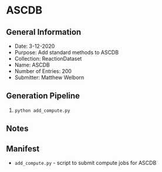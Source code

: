 # ASCDB

## General Information
* Date: 3-12-2020
* Purpose: Add standard methods to ASCDB
* Collection: ReactionDataset
* Name: ASCDB
* Number of Entries: 200 
* Submitter: Matthew Welborn

## Generation Pipeline

1. `python add_compute.py`

## Notes


## Manifest

* `add_compute.py` - script to submit compute jobs for ASCDB